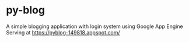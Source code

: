 # py-blog
A simple blogging application with login system using Google App Engine
Serving at https://pyblog-149818.appspot.com/
